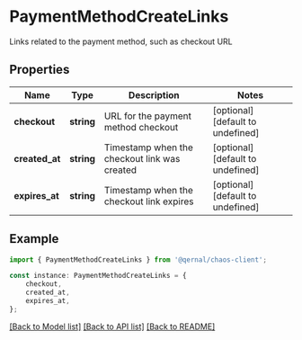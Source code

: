 # PaymentMethodCreateLinks

Links related to the payment method, such as checkout URL

## Properties

Name | Type | Description | Notes
------------ | ------------- | ------------- | -------------
**checkout** | **string** | URL for the payment method checkout | [optional] [default to undefined]
**created_at** | **string** | Timestamp when the checkout link was created | [optional] [default to undefined]
**expires_at** | **string** | Timestamp when the checkout link expires | [optional] [default to undefined]

## Example

```typescript
import { PaymentMethodCreateLinks } from '@qernal/chaos-client';

const instance: PaymentMethodCreateLinks = {
    checkout,
    created_at,
    expires_at,
};
```

[[Back to Model list]](../README.md#documentation-for-models) [[Back to API list]](../README.md#documentation-for-api-endpoints) [[Back to README]](../README.md)
